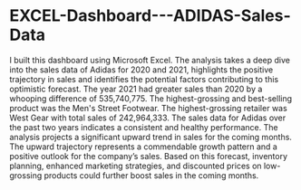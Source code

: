 # EXCEL-Dashboard---ADIDAS-Sales-Data
I built this dashboard using Microsoft Excel.
The analysis takes a deep dive into the sales data of Adidas for 2020 and 2021, highlights the positive trajectory in sales and identifies the potential factors contributing to this optimistic forecast.
The year 2021 had greater sales than 2020 by a whooping difference of 535,740,775. The highest-grossing and best-selling product was the Men's Street Footwear. The highest-grossing retailer was West Gear with total sales of 242,964,333.
The sales data for Adidas over the past two years indicates a consistent and healthy performance. The analysis projects a significant upward trend in sales for the coming months. The upward trajectory represents a commendable growth pattern and a positive outlook for the company’s sales.
Based on this forecast, inventory planning, enhanced marketing strategies, and discounted prices on low-grossing products could further boost sales in the coming months.
